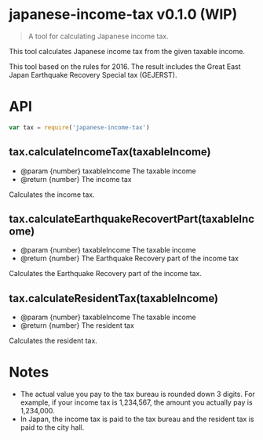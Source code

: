 # japanese-income-tax v0.1.0 (WIP)

> A tool for calculating Japanese income tax.

This tool calculates Japanese income tax from the given taxable income.

This tool based on the rules for 2016. The result includes the Great East Japan Earthquake Recovery Special tax (GEJERST).

# API

```js
var tax = require('japanese-income-tax')
```

## tax.calculateIncomeTax(taxableIncome)

- @param {number} taxableIncome The taxable income
- @return {number} The income tax

Calculates the income tax.

## tax.calculateEarthquakeRecovertPart(taxableIncome)

- @param {number} taxableIncome The taxable income
- @return {number} The Earthquake Recovery part of the income tax

Calculates the Earthquake Recovery part of the income tax.

## tax.calculateResidentTax(taxableIncome)

- @param {number} taxableIncome The taxable income
- @return {number} The resident tax

Calculates the resident tax.

# Notes

- The actual value you pay to the tax bureau is rounded down 3 digits. For example, if your income tax is 1,234,567, the amount you actually pay is 1,234,000.
- In Japan, the income tax is paid to the tax bureau and the resident tax is paid to the city hall.
